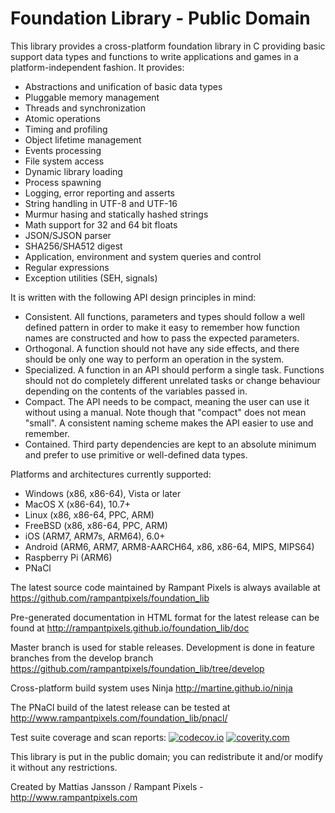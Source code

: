 # Foundation Library  -  Public Domain

This library provides a cross-platform foundation library in C providing basic support data types and
functions to write applications and games in a platform-independent fashion. It provides:

* Abstractions and unification of basic data types
* Pluggable memory management
* Threads and synchronization
* Atomic operations
* Timing and profiling
* Object lifetime management
* Events processing
* File system access
* Dynamic library loading
* Process spawning
* Logging, error reporting and asserts
* String handling in UTF-8 and UTF-16
* Murmur hasing and statically hashed strings
* Math support for 32 and 64 bit floats
* JSON/SJSON parser
* SHA256/SHA512 digest
* Application, environment and system queries and control
* Regular expressions
* Exception utilities (SEH, signals)

It is written with the following API design principles in mind:

* Consistent. All functions, parameters and types should follow a well defined pattern in order to make it easy to remember how function names are constructed and how to pass the expected parameters.
* Orthogonal. A function should not have any side effects, and there should be only one way to perform an operation in the system.
* Specialized. A function in an API should perform a single task. Functions should not do completely different unrelated tasks or change behaviour depending on the contents of the variables passed in.
* Compact. The API needs to be compact, meaning the user can use it without using a manual. Note though that "compact" does not mean "small". A consistent naming scheme makes the API easier to use and remember.
* Contained. Third party dependencies are kept to an absolute minimum and prefer to use primitive or well-defined data types.

Platforms and architectures currently supported:

* Windows (x86, x86-64), Vista or later
* MacOS X (x86-64), 10.7+
* Linux (x86, x86-64, PPC, ARM)
* FreeBSD (x86, x86-64, PPC, ARM)
* iOS (ARM7, ARM7s, ARM64), 6.0+
* Android (ARM6, ARM7, ARM8-AARCH64, x86, x86-64, MIPS, MIPS64)
* Raspberry Pi (ARM6)
* PNaCl


The latest source code maintained by Rampant Pixels is always available at
<https://github.com/rampantpixels/foundation_lib>

Pre-generated documentation in HTML format for the latest release can be found at
<http://rampantpixels.github.io/foundation_lib/doc>

Master branch is used for stable releases. Development is done in feature branches from the develop branch
<https://github.com/rampantpixels/foundation_lib/tree/develop>

Cross-platform build system uses Ninja
<http://martine.github.io/ninja>

The PNaCl build of the latest release can be tested at
<http://www.rampantpixels.com/foundation_lib/pnacl/>

Test suite coverage and scan reports:
[![codecov.io](http://codecov.io/github/rampantpixels/foundation_lib/coverage.svg?branch=develop)](http://codecov.io/github/rampantpixels/foundation_lib?branch=develop)
[![coverity.com](https://scan.coverity.com/projects/6944/badge.svg)](https://scan.coverity.com/projects/rampantpixels-foundation_lib)

This library is put in the public domain; you can redistribute it and/or modify it without any restrictions.

Created by Mattias Jansson / Rampant Pixels - <http://www.rampantpixels.com>
